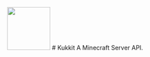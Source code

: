 <img src="http://s32.postimg.org/7v2urxwcl/kukkit.jpg" width="100">
# Kukkit
A Minecraft Server API.

